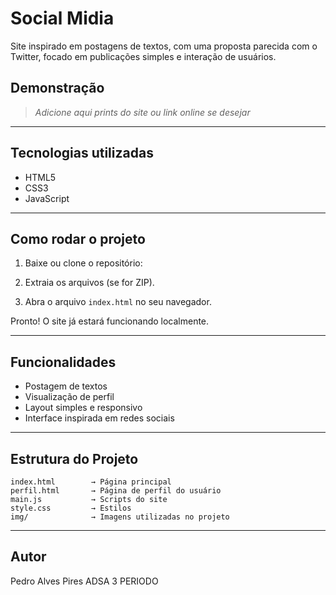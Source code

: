 
# Social Midia

Site inspirado em postagens de textos, com uma proposta parecida com o Twitter, focado em publicações simples e interação de usuários.

## Demonstração
> *Adicione aqui prints do site ou link online se desejar*

---

## Tecnologias utilizadas
- HTML5
- CSS3
- JavaScript

---

## Como rodar o projeto

1. Baixe ou clone o repositório:

2. Extraia os arquivos (se for ZIP).

3. Abra o arquivo `index.html` no seu navegador.

Pronto! O site já estará funcionando localmente.

---

## Funcionalidades

- Postagem de textos
- Visualização de perfil
- Layout simples e responsivo
- Interface inspirada em redes sociais

---

## Estrutura do Projeto
```
index.html        → Página principal  
perfil.html       → Página de perfil do usuário  
main.js           → Scripts do site  
style.css         → Estilos  
img/              → Imagens utilizadas no projeto  
```

---

## Autor
Pedro Alves Pires ADSA 3 PERIODO 
